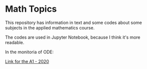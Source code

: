 # Math Topics

This repository has information in text and some codes about some subjects in the applied mathematics course. 

The codes are used in Jupyter Notebook, because I think it's more readable.

In the monitoria of ODE:

[Link for the A1 - 2020](https://gvmail-my.sharepoint.com/:b:/g/personal/b37214_fgv_edu_br/EXg58CUGFGNPiDsqnh828wYBpkx-PfxlDpC7Xwy4CCqpeg?e=wbLB18)
